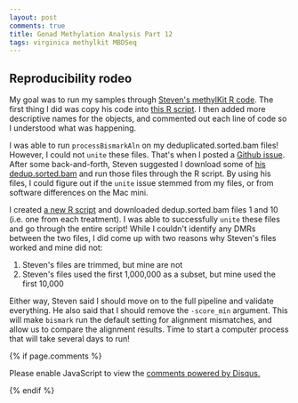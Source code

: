```yaml
---
layout: post
comments: true
title: Gonad Methylation Analysis Part 12
tags: virginica methylkit MBDSeq
---
```


## Reproducibility rodeo

My goal was to run my samples through [Steven's methylKit R code](https://sr320.github.io/MethylKittens/). The first thing I did was copy his code into [this R script](https://github.com/RobertsLab/project-virginica-oa/blob/master/analyses/2018-05-01-MethylKit/2018-05-01-MethylKit-Analysis.R). I then added more descriptive names for the objects, and commented out each line of code so I understood what was happening.

I was able to run `processBismarkAln` on my deduplicated.sorted.bam files! However, I could not `unite` these files. That's when I posted a [Github issue](https://github.com/RobertsLab/resources/issues/254). After some back-and-forth, Steven suggested I download some of [his dedup.sorted.bam](http://owl.fish.washington.edu/halfshell/bu-serine-wd/18-04-27/) and run those files through the R script. By using his files, I could figure out if the `unite` issue stemmed from my files, or from software differences on the Mac mini.

I created [a new R script](https://github.com/RobertsLab/project-virginica-oa/blob/master/analyses/2018-05-01-MethylKit/2018-05-09-Steven-Test-Files/2018-05-09-MethylKit-Analysis-Steven-Test-Files.R) and downloaded dedup.sorted.bam files 1 and 10 (i.e. one from each treatment). I was able to successfully `unite` these files and go through the entire script! While I couldn't identify any DMRs between the two files, I did come up with two reasons why Steven's files worked and mine did not:

1. Steven's files are trimmed, but mine are not
2. Steven's files used the first 1,000,000 as a subset, but mine used the first 10,000

Either way, Steven said I should move on to the full pipeline and validate everything. He also said that I should remove the `-score_min` argument. This will make `bismark` run the default setting for alignment mismatches, and allow us to compare the alignment results. Time to start a computer process that will take several days to run!

{% if page.comments %}

<div id="disqus_thread"></div>
<script>

/**
*  RECOMMENDED CONFIGURATION VARIABLES: EDIT AND UNCOMMENT THE SECTION BELOW TO INSERT DYNAMIC VALUES FROM YOUR PLATFORM OR CMS.
*  LEARN WHY DEFINING THESE VARIABLES IS IMPORTANT: https://disqus.com/admin/universalcode/#configuration-variables*/
/*
var disqus_config = function () {
this.page.url = PAGE_URL;  // Replace PAGE_URL with your page's canonical URL variable
this.page.identifier = PAGE_IDENTIFIER; // Replace PAGE_IDENTIFIER with your page's unique identifier variable
};
*/
(function() { // DON'T EDIT BELOW THIS LINE
var d = document, s = d.createElement('script');
s.src = 'https://the-responsible-grad-student.disqus.com/embed.js';
s.setAttribute('data-timestamp', +new Date());
(d.head || d.body).appendChild(s);
})();
</script>
<noscript>Please enable JavaScript to view the <a href="https://disqus.com/?ref_noscript">comments powered by Disqus.</a></noscript>

{% endif %}

<script id="dsq-count-scr" src="//the-responsible-grad-student.disqus.com/count.js" async></script>
